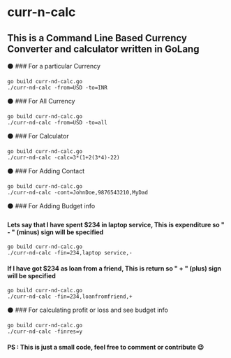 # curr-n-calc

## This is a Command Line Based Currency Converter and calculator written in GoLang

 :black_circle: ### For a particular Currency

```
go build curr-nd-calc.go
./curr-nd-calc -from=USD -to=INR 
```

 :black_circle: ### For All Currency

```
go build curr-nd-calc.go
./curr-nd-calc -from=USD -to=all 
```

 :black_circle: ### For Calculator

```
go build curr-nd-calc.go
./curr-nd-calc -calc=3*(1+2(3*4)-22) 
```

 :black_circle: ### For Adding Contact

```
go build curr-nd-calc.go
./curr-nd-calc -cont=JohnDoe,9876543210,MyDad 
```

 :black_circle: ### For Adding Budget info
#### Lets say that I have spent $234 in laptop service, This is expenditure so " - " (minus) sign will be specified
```
go build curr-nd-calc.go
./curr-nd-calc -fin=234,laptop service,- 
```
#### If I have got $234 as loan from  a friend, This is return so " + " (plus) sign will be specified
```
go build curr-nd-calc.go
./curr-nd-calc -fin=234,loanfromfriend,+ 
```

 :black_circle: ### For calculating profit or loss and see budget info 

```
go build curr-nd-calc.go
./curr-nd-calc -finres=y
```

#### PS : This is just a small code, feel free to comment or contribute  :wink:
